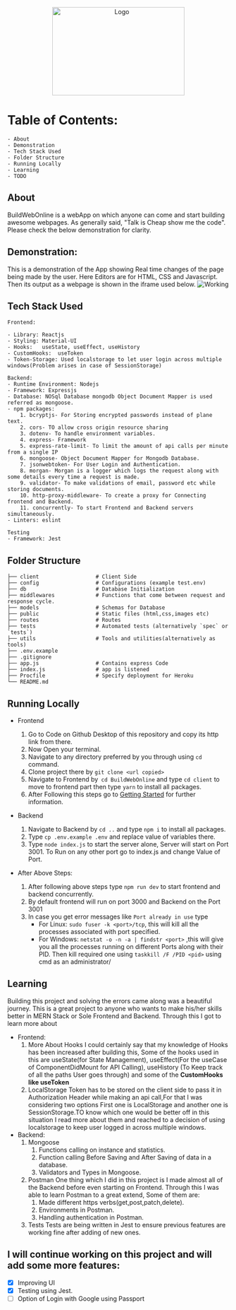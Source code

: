 <p align="center">
    <img src="https://user-images.githubusercontent.com/63748249/122639234-693ca580-d116-11eb-978f-574866e06c4d.png" alt="Logo" height="200" width="300"></img>
</p>

# Table of Contents:

    - About
    - Demonstration
    - Tech Stack Used
    - Folder Structure
    - Running Locally
    - Learning
    - TODO

## About

BuildWebOnline is a webApp on which anyone can come and start building awesome webpages. As generally said, "Talk is Cheap show me the code". Please check the below demonstration for clarity.

## Demonstration:

This is a demonstration of the App showing Real time changes of the page being made by the user. Here Editors are for HTML, CSS and Javascript. Then its output as a webpage is shown in the iframe used below.
![Working](https://user-images.githubusercontent.com/63748249/122638995-157d8c80-d115-11eb-82cc-565490424d10.gif)

## Tech Stack Used

```
Frontend:

- Library: Reactjs
- Styling: Material-UI
- Hooks:   useState, useEffect, useHistory
- CustomHooks:  useToken
- Token-Storage: Used localstorage to let user login across multiple windows(Problem arises in case of SessionStorage)

Backend:
- Runtime Environment: Nodejs
- Framework: Expressjs
- Database: NOSql Database mongodb Object Document Mapper is used referred as mongoose.
- npm packages:
    1. bcryptjs- For Storing encrypted passwords instead of plane text.
    2. cors- TO allow cross origin resource sharing
    3. dotenv- To handle environment variables.
    4. express- Framework
    5. express-rate-limit- To limit the amount of api calls per minute from a single IP
    6. mongoose- Object Document Mapper for Mongodb Database.
    7. jsonwebtoken- For User Login and Authentication.
    8. morgan- Morgan is a logger which logs the request along with some details every time a request is made.
    9. validator- To make validations of email, password etc while storing documents.
    10. http-proxy-middleware- To create a proxy for Connecting frontend and Backend.
    11. concurrently- To start Frontend and Backend servers simultaneously.
- Linters: eslint

Testing
- Framework: Jest
```

## Folder Structure

```
├── client                  # Client Side
├── config                  # Configurations (example test.env)
├── db                      # Database Initialization
├── middlewares             # Functions that come between request and response cycle.
├── models                  # Schemas for Database
├── public                  # Static files (html,css,images etc)
├── routes                  # Routes
├── tests                   # Automated tests (alternatively `spec` or `tests`)
├── utils                   # Tools and utilities(alternatively as tools)
├── .env.example
├── .gitignore
├── app.js                  # Contains express Code
├── index.js                # app is listened
├── Procfile                # Specify deployment for Heroku
└── README.md
```

## Running Locally

- Frontend

  1.  Go to Code on Github Desktop of this repository and copy its http link from there.
  2.  Now Open your terminal. <br>
  3.  Navigate to any directory preferred by you through using `cd` command.<br>
  4.  Clone project there by `git clone <url copied>`<br>
  5.  Navigate to Frontend by` cd BuildWebOnline` and type `cd client` to move to frontend part then type `yarn` to install all packages.<br>
  6.  After Following this steps go to [Getting Started](https://github.com/Naman-1234/BuildWebOnline-Frontend/blob/main/README.md#getting-started-with-create-react-app) for further information.<br>

- Backend<br>

  1.  Navigate to Backend by `cd ..` and type `npm i` to install all packages.<br>
  2.  Type `cp .env.example .env` and replace value of variables there.<br>
  3.  Type `node index.js` to start the server alone, Server will start on Port 3001. To Run on any other port go to index.js and change Value of Port.<br>

- After Above Steps:
  1. After following above steps type `npm run dev` to start frontend and backend concurrently.
  2. By default frontend will run on port 3000 and Backend on the Port 3001
  3. In case you get error messages like `Port already in use` type
     - For Linux: `sudo fuser -k <port>/tcp`, this will kill all the processes associated with port specified.
     - For Windows: `netstat -o -n -a | findstr <port>` ,this will give you all the processes running on different Ports along with their PID. Then kill required one using `taskkill /F /PID <pid>` using cmd as an administrator/

## Learning

Building this project and solving the errors came along was a beautiful journey. This is a great project to anyone who wants to make his/her skills better in MERN Stack or Sole Frontend and Backend.
Through this I got to learn more about

- Frontend:
  1. More About Hooks
     I could certainly say that my knowledge of Hooks has been increased after building this, Some of the hooks used in this are useState(for State Management), useEffect(For the useCase of ComponentDidMount for API Calling), useHistory (To Keep track of all the paths User goes through) and some of the <strong>CustomHooks like useToken</strong>
  2. LocalStorage
     Token has to be stored on the client side to pass it in Authorization Header while making an api call,For that I was considering two options First one is LocalStorage and another one is SessionStorage.TO know which one would be better off in this situation I read more about them and reached to a decision of using localstorage to keep user logged in across multiple windows.
- Backend:
  1. Mongoose
     1. Functions calling on instance and statistics.
     2. Function calling Before Saving and After Saving of data in a database.
     3. Validators and Types in Mongoose.
  2. Postman
     One thing which I did in this project is I made almost all of the Backend before even starting on Frontend. Through this I was able to learn Postman to a great extend, Some of them are:<br>
     1. Made different https verbs(get,post,patch,delete).
     2. Environments in Postman.
     3. Handling authentication in Postman.
  3. Tests
     Tests are being written in Jest to ensure previous features are working fine after adding of new ones.

## I will continue working on this project and will add some more features:

- [x] Improving UI
- [x] Testing using Jest.
- [ ] Option of Login with Google using Passport
